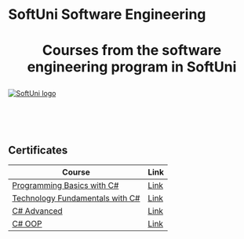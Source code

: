 # SoftUni Software Engineering
# <p align="center">Courses from the software engineering program in SoftUni<p>

<a href="https://softuni.bg/trainings/courses" rel="Courses">  ![SoftUni logo][logo] <a/>

[logo]: http://innovationstarterbox.bg/wp-content/uploads/2016/05/Softuni_logo_trasparent.png "Logo Title Text 2"

<br/>
<br/>
<br/>

<h2> Certificates </h2>

|**Course**|**Link**| 
|---|---|
|<a href="https://softuni.bg/trainings/2073/programming-basics-with-csharp-september-2018" > Programming Basics with C# </a>   | <a href="https://softuni.bg/certificates/details/59061/be83707c" target="_blank"> Link</a> |
|<a href="https://softuni.bg/trainings/2237/technology-fundamentals-with-csharp-january-2019"> Technology Fundamentals with C# </a>| <a href="https://softuni.bg/trainings/2056/technology-fundamental-september-2018" target="_blank"> Link</a> |
|<a href="https://softuni.bg/trainings/2348/csharp-advanced-may-2019"> C# Advanced </a>| <a href="https://softuni.bg/trainings/2243/csharp-advanced-january-2019" target="_blank"> Link</a> |
|<a href="https://softuni.bg/trainings/2349/csharp-oop-june-2019"> C# OOP </a>| <a href="https://softuni.bg/trainings/2244/csharp-oop-february-2019/" target="_blank"> Link</a> |
